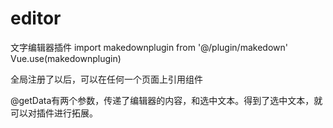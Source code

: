 # editor
文字编辑器插件
import makedownplugin from '@/plugin/makedown'
Vue.use(makedownplugin)

全局注册了以后，可以在任何一个页面上引用组件
<template>
    <div>
        <markdown @getData="getdata">
          <!--这是插槽-->
        </markdown>
    </div>
</template>

@getData有两个参数，传递了编辑器的内容，和选中文本。得到了选中文本，就可以对插件进行拓展。
